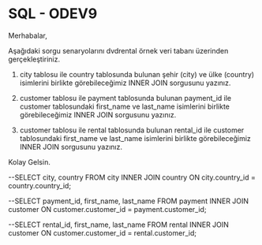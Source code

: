 # SQL - ODEV9

Merhabalar,



Aşağıdaki sorgu senaryolarını dvdrental örnek veri tabanı üzerinden gerçekleştiriniz.

1. city tablosu ile country tablosunda bulunan şehir (city) ve ülke (country) isimlerini birlikte görebileceğimiz INNER JOIN sorgusunu yazınız.

2. customer tablosu ile payment tablosunda bulunan payment_id ile customer tablosundaki first_name ve last_name isimlerini birlikte görebileceğimiz INNER JOIN sorgusunu yazınız.

3. customer tablosu ile rental tablosunda bulunan rental_id ile customer tablosundaki first_name ve last_name isimlerini birlikte görebileceğimiz INNER JOIN sorgusunu yazınız.

Kolay Gelsin.

--SELECT city, country FROM city INNER JOIN country ON city.country_id = country.country_id;

--SELECT payment_id, first_name, last_name FROM payment INNER JOIN customer ON customer.customer_id = payment.customer_id;

--SELECT rental_id, first_name, last_name FROM rental INNER JOIN customer ON customer.customer_id = rental.customer_id;
